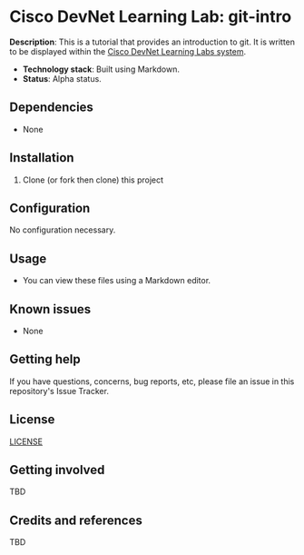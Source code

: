 # Cisco DevNet Learning Lab: git-intro

**Description**:  This is a tutorial that provides an introduction to git.  It is written to be displayed within the [Cisco DevNet Learning Labs system](https://learninglabs.cisco.com).

  - **Technology stack**: Built using Markdown.
  - **Status**:  Alpha status.

## Dependencies

* None

## Installation

1. Clone (or fork then clone) this project

## Configuration

No configuration necessary.

## Usage

* You can view these files using a Markdown editor.


## Known issues

* None

## Getting help

If you have questions, concerns, bug reports, etc, please file an issue in this repository's Issue Tracker.

## License
[LICENSE](LICENSE)

## Getting involved

TBD

## Credits and references

TBD
